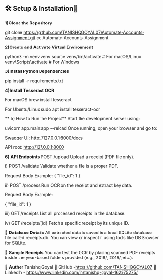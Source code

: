 

## 🛠️ Setup & Installation🚀

**1)Clone the Repository**

git clone https://github.com/TANISHQGOYAL07/Automate-Accounts-Assignment.git
cd Automate-Accounts-Assignment

**2)Create and Activate Virtual Environment**

python3 -m venv venv
source venv/bin/activate  # For macOS/Linux
venv\Scripts\activate   # For Windows


**3)Install Python Dependencies**

pip install -r requirements.txt

**4)Install Tesseract OCR**

For macOS
brew install tesseract

For Ubuntu/Linux
sudo apt install tesseract-ocr

**
5) How to Run the Project**
Start the development server using:


uvicorn app.main:app --reload
Once running, open your browser and go to:

Swagger UI: http://127.0.0.1:8000/docs

API root: http://127.0.0.1:8000

**6) API Endpoints**
POST /upload
Upload a receipt (PDF file only).

i) POST /validate
Validate whether a file is a proper PDF.

Request Body Example:
{ "file_id": 1 }

ii) POST /process
Run OCR on the receipt and extract key data.

Request Body Example:

{ "file_id": 1 }

iii) GET /receipts
List all processed receipts in the database.

iv) GET /receipts/{id}
Fetch a specific receipt by its unique ID.


**💾 Database Details**
All extracted data is saved in a local SQLite database file called receipts.db. You can view or inspect it using tools like DB Browser for SQLite.

**🧪 Sample Receipts**
You can test the OCR by placing scanned PDF receipts inside the year-based folders provided (e.g., 2018/, 2019/, etc.).

**👤 Author**
Tanishq Goyal
🔗 GitHub -https://github.com/TANISHQGOYAL07
🔗 LinkedIn - https://www.linkedin.com/in/tanishq-goyal-162975275/



